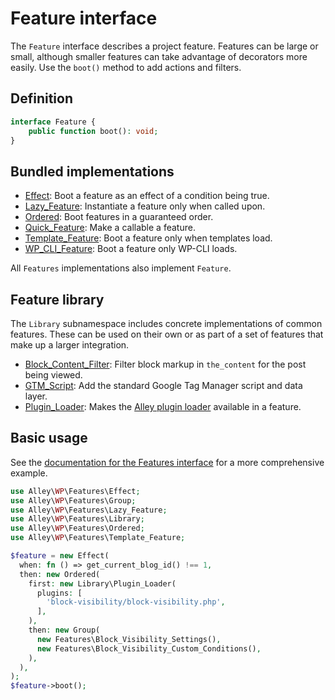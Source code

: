 # Feature interface

The `Feature` interface describes a project feature. Features can be large or small, although smaller features can take advantage of decorators more easily. Use the `boot()` method to add actions and filters.

## Definition

```php
interface Feature {
    public function boot(): void;
}
```

## Bundled implementations

- [Effect](https://github.com/alleyinteractive/wp-type-extensions/blob/main/src/alley/wp/features/class-effect.php): Boot a feature as an effect of a condition being true.
- [Lazy_Feature](https://github.com/alleyinteractive/wp-type-extensions/blob/main/src/alley/wp/features/class-lazy-feature.php): Instantiate a feature only when called upon.
- [Ordered](https://github.com/alleyinteractive/wp-type-extensions/blob/main/src/alley/wp/features/class-ordered.php): Boot features in a guaranteed order.
- [Quick_Feature](https://github.com/alleyinteractive/wp-type-extensions/blob/main/src/alley/wp/features/class-quick-feature.php): Make a callable a feature.
- [Template_Feature](https://github.com/alleyinteractive/wp-type-extensions/blob/main/src/alley/wp/features/class-template-feature.php): Boot a feature only when templates load.
- [WP_CLI_Feature](https://github.com/alleyinteractive/wp-type-extensions/blob/main/src/alley/wp/features/class-wp-cli-feature.php): Boot a feature only WP-CLI loads.

All `Features` implementations also implement `Feature`.

## Feature library

The `Library` subnamespace includes concrete implementations of common features. These can be used on their own or as part of a set of features that make up a larger integration.

- [Block_Content_Filter](https://github.com/alleyinteractive/wp-type-extensions/blob/main/src/alley/wp/features/class-block-content-filter.php): Filter block markup in `the_content` for the post being viewed.
- [GTM_Script](https://github.com/alleyinteractive/wp-type-extensions/blob/main/src/alley/wp/features/class-gtm-script.php): Add the standard Google Tag Manager script and data layer.
- [Plugin_Loader](https://github.com/alleyinteractive/wp-type-extensions/blob/main/src/alley/wp/features/class-plugin-loader.php): Makes the [Alley plugin loader](https://github.com/alleyinteractive/wp-plugin-loader) available in a feature.

## Basic usage

See the [documentation for the Features interface](./features.md) for a more comprehensive example.

```php
use Alley\WP\Features\Effect;
use Alley\WP\Features\Group;
use Alley\WP\Features\Lazy_Feature;
use Alley\WP\Features\Library;
use Alley\WP\Features\Ordered;
use Alley\WP\Features\Template_Feature;

$feature = new Effect(
  when: fn () => get_current_blog_id() !== 1,
  then: new Ordered(
    first: new Library\Plugin_Loader(
      plugins: [
        'block-visibility/block-visibility.php',
      ],
    ),
    then: new Group(
      new Features\Block_Visibility_Settings(),
      new Features\Block_Visibility_Custom_Conditions(),
    ),
  ),
);
$feature->boot();
```
